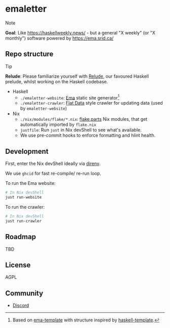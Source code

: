 # emaletter

> [!NOTE]
> **Goal**: Like https://haskellweekly.news/ - but a general "X weekly" (or "X monthly") software powered by https://ema.srid.ca/

## Repo structure

> [!TIP]
> **Relude**: Please familiarize yourself with [Relude](https://hackage.haskell.org/package/relude), our favoured Haskell prelude, whilst working on the Haskell codebase.

- Haskell
    - `./emaletter-website`: [Ema](https://ema.srid.ca/) static site generator[^tmpl]
    - `./emaletter-crawler`: [Flat Data](https://githubnext.com/projects/flat-data/) style crawler for updating data (used by `emaletter-website`)
- Nix
    - `./nix/modules/flake/*.nix`: [flake.parts](http://flake.parts/) Nix modules, that get automatically imported by `flake.nix`
    - `justfile`: Run `just` in Nix devShell to see what's available.
    - We use pre-commit hooks to enforce formatting and hlint health.

[^tmpl]: Based on [ema-template](https://github.com/srid/ema-template) with structure inspired by [haskell-template](https://github.com/srid/haskell-template).

## Development

First, enter the Nix devShell ideally via [direnv](https://nixos.asia/en/direnv).

We use `ghcid` for fast re-compile/ re-run loop.

To run the Ema website:

```sh
# In Nix devShell
just run-website
```

To run the crawler:

```sh
# In Nix devShell
just run-crawler
```

## Roadmap

TBD

## License

AGPL 

## Community

- [Discord](https://discord.gg/y9mb7uwD7W)